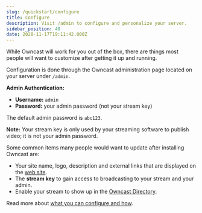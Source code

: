 ```yaml
---
slug: /quickstart/configure
title: Configure
description: Visit /admin to configure and personalize your server.
sidebar_position: 40
date: 2020-11-17T19:11:42.000Z
---
```


While Owncast will work for you out of the box, there are things most people will want to customize after getting it up and running.

Configuration is done through the Owncast administration page located on your server under `/admin`. 

**Admin Authentication:**
- **Username:** `admin`  
- **Password:** your admin password (not your stream key)

The default admin password is `abc123`.

**Note:** Your stream key is only used by your streaming software to publish video; it is not your admin password.

Some common items many people would want to update after installing Owncast are:

* Your site name, logo, description and external links that are displayed on the [web site](/docs/website).
* The **stream key** to gain access to broadcasting to your stream and your admin.
* Enable your stream to show up in the [Owncast Directory](/docs/directory).

Read more about [what you can configure and how](/docs/configuration).

